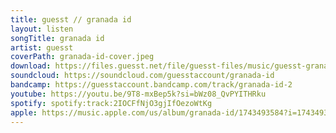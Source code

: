 ```yaml
---
title: guesst // granada id
layout: listen
songTitle: granada id
artist: guesst
coverPath: granada-id-cover.jpeg
download: https://files.guesst.net/file/guesst-files/music/guesst-granada-id.aif
soundcloud: https://soundcloud.com/guesstaccount/granada-id
bandcamp: https://guesstaccount.bandcamp.com/track/granada-id-2
youtube: https://youtu.be/9T8-mxBep5k?si=bWz08_QvPYITHRku
spotify: spotify:track:2IOCFfNjO3gjIfOezoWtKg
apple: https://music.apple.com/us/album/granada-id/1743493584?i=1743493585
---
```

